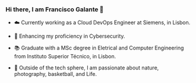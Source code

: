 ### Hi there, I am Francisco Galante 👋

- ☁️ Currently working as a Cloud DevOps Engineer at Siemens, in Lisbon.

- 🌱 Enhancing my proficiency in Cybersecurity.

- 📚 Graduate with a MSc degree in Eletrical and Computer Engineering from Instituto Superior Técnico, in Lisbon.

- 🌊 Outside of the tech sphere, I am passionate about nature, photography, basketball, and Life.

<!--
**franciscompgalante24/franciscompgalante24** is a ✨ _special_ ✨ repository because its `README.md` (this file) appears on your GitHub profile.

Here are some ideas to get you started:

- 🔭 I’m currently working on ...
- 🌱 I’m currently learning ...
- 👯 I’m looking to collaborate on ...
- 🤔 I’m looking for help with ...
- 💬 Ask me about ...
- 📫 How to reach me: ...
- 😄 Pronouns: ...
- ⚡ Fun fact: ...
-->
